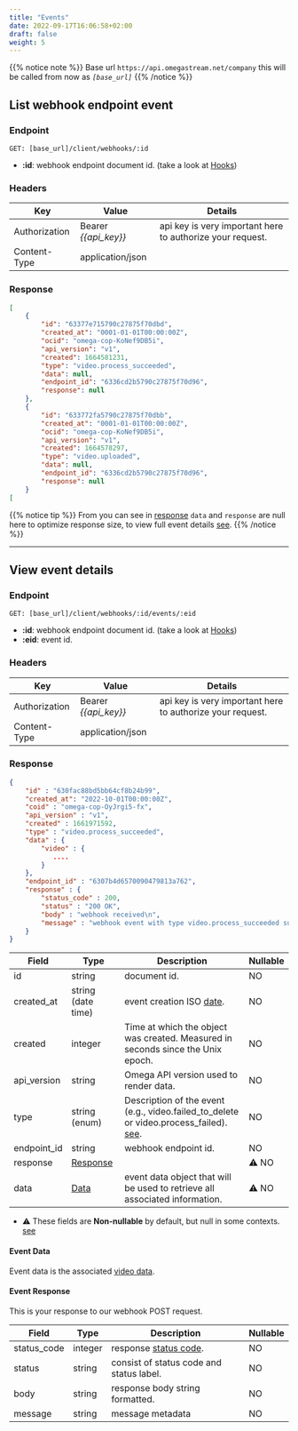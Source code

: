 ```yaml
---
title: "Events"
date: 2022-09-17T16:06:58+02:00
draft: false
weight: 5
---
```


{{% notice note %}}
Base url `https://api.omegastream.net/company` this will be called from now as *`[base_url]`*
{{% /notice %}}

## List webhook endpoint event

### Endpoint

```url
GET: [base_url]/client/webhooks/:id
```

- **:id**: webhook endpoint document id. (take a look at [Hooks](/video/webhooks/hooks))

### Headers

| Key           | Value              | Details                                                 |
|---------------|--------------------|---------------------------------------------------------|
| Authorization | Bearer *{{api_key}}* | api key is very important here to authorize your request. |
| Content-Type  | application/json   |                                                         |

### Response

```json
[
    {
        "id": "63377e715790c27875f70dbd",
        "created_at": "0001-01-01T00:00:00Z",
        "ocid": "omega-cop-KoNef9DB5i",
        "api_version": "v1",
        "created": 1664581231,
        "type": "video.process_succeeded",
        "data": null,
        "endpoint_id": "6336cd2b5790c27875f70d96",
        "response": null
    },
    {
        "id": "633772fa5790c27875f70dbb",
        "created_at": "0001-01-01T00:00:00Z",
        "ocid": "omega-cop-KoNef9DB5i",
        "api_version": "v1",
        "created": 1664578297,
        "type": "video.uploaded",
        "data": null,
        "endpoint_id": "6336cd2b5790c27875f70d96",
        "response": null
    }
[
```

{{% notice tip %}}
From you can see in [response](#response) `data` and `response` are null here to optimize response size, to view full event details [see](#view-event-details).
{{% /notice %}}

---

## View event details

### Endpoint

```url
GET: [base_url]/client/webhooks/:id/events/:eid
```

- **:id**: webhook endpoint document id. (take a look at [Hooks](/video/webhooks/hooks))
- **:eid**: event id.

### Headers

| Key           | Value              | Details                                                 |
|---------------|--------------------|---------------------------------------------------------|
| Authorization | Bearer *{{api_key}}* | api key is very important here to authorize your request. |
| Content-Type  | application/json   |                                                         |

### Response

```json
{
    "id" : "630fac88bd5bb64cf8b24b99",
    "created_at": "2022-10-01T00:00:00Z",
    "coid" : "omega-cop-OyJrgi5-fx",
    "api_version" : "v1",
    "created" : 1661971592,
    "type" : "video.process_succeeded",
    "data" : {
        "video" : {
           ....
        }
    },
    "endpoint_id" : "6307b4d6570090479813a762",
    "response" : {
        "status_code" : 200,
        "status" : "200 OK",
        "body" : "webhook received\n",
        "message" : "webhook event with type video.process_succeeded succeeded"
    }
}
```

| Field       | Type               | Description                                                                     | Nullable |
|-------------|--------------------|---------------------------------------------------------------------------------|----------|
| id          | string             | document id.                                                                     | NO       |
| created_at  | string (date time) | event creation ISO [date](https://en.wikipedia.org/wiki/ISO_8601).               | NO       |
| created     | integer            | Time at which the object was created. Measured in seconds since the Unix epoch. | NO       |
| api_version | string             | Omega API version used to render data.                                           | NO       |
| type        | string (enum)      | Description of the event (e.g., video.failed_to_delete or video.process_failed). [see](/video/webhooks/create_endpoint#available-events-are).                                                    | NO       |
| endpoint_id | string             | webhook endpoint id.                                                             | NO       |
| response    | [Response](#event-response)          |                                                                                 | ⚠️ NO      |
| data        | [Data](#event-data)              | event data object that will be used to retrieve all associated information.      | ⚠️ NO      |

- ⚠️ These fields are **Non-nullable** by default, but null in some contexts. [see](#response)

#### Event Data

Event data is the associated [video data](/video/managment/video_model).

#### Event Response

This is your response to our webhook POST request.

| Field       | Type    | Description                                                                       | Nullable |
|-------------|---------|-----------------------------------------------------------------------------------|----------|
| status_code | integer | response [status code](https://developer.mozilla.org/en-US/docs/Web/HTTP/Status). | NO       |
| status      | string  | consist of status code and status label.                                          | NO       |
| body        | string  | response body string formatted.                                                   | NO       |
| message     | string  | message metadata                                                                  | NO       |